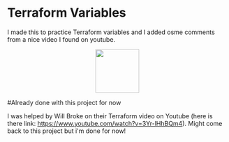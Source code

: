 # Terraform Variables
I made this to practice Terraform variables and I added osme comments from a nice video I found on youtube.

<div id="header" align="center">
  <img src="https://media.giphy.com/media/M9gbBd9nbDrOTu1Mqx/giphy.gif" width="100"/>
</div>

#Already done with this project for now

I was helped by Will Broke on their Terraform video on Youtube (here is there link: https://www.youtube.com/watch?v=3Yr-lHhBQm4). Might come back to this project but i'm done for now!
